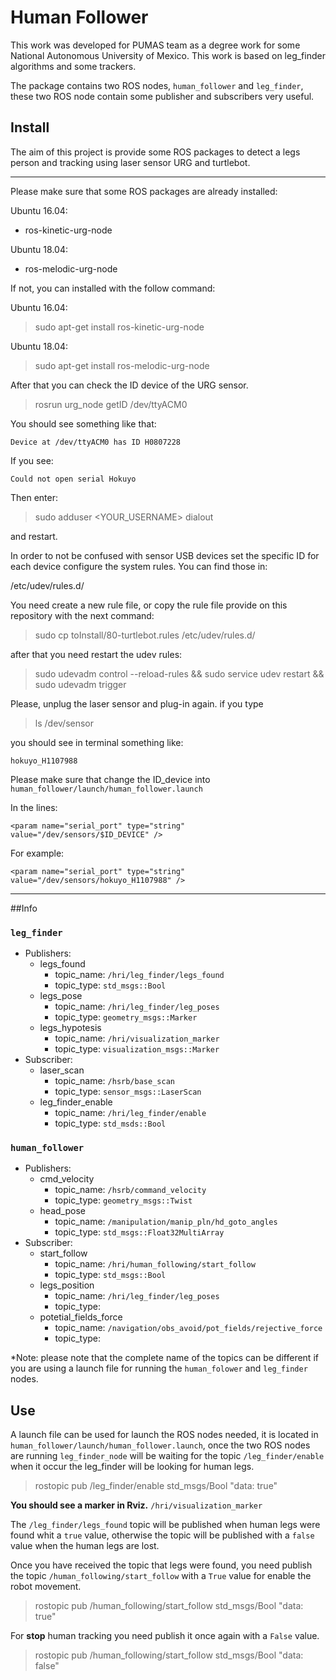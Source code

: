 # Human Follower

This work was developed for PUMAS team as a degree work for some National Autonomous University of Mexico. This work is based on leg_finder algorithms and some trackers.

The package contains two ROS nodes, `human_follower` and `leg_finder`, these two ROS node contain some publisher and subscribers very useful.


## Install

The aim of this project is provide some ROS packages to detect a legs person and tracking using laser sensor URG and turtlebot.

-------------------------------

Please make sure that some ROS packages are already installed:

Ubuntu 16.04:

- ros-kinetic-urg-node

Ubuntu 18.04:

- ros-melodic-urg-node


If not, you can installed with the follow command: 

Ubuntu 16.04:

> sudo apt-get install ros-kinetic-urg-node

Ubuntu 18.04:

> sudo apt-get install ros-melodic-urg-node


After that you can check the ID device of the URG sensor.

> rosrun urg_node getID /dev/ttyACM0

You should see something like that:

`Device at /dev/ttyACM0 has ID H0807228`

If you see:

`Could not open serial Hokuyo`

Then enter:

> sudo adduser <YOUR_USERNAME> dialout

and restart.

In order to not be confused with sensor USB devices set the specific ID for each device configure the system rules. You can find those in:

/etc/udev/rules.d/

You need create a new rule file, or copy the rule file provide on this repository with the next command:

> sudo cp toInstall/80-turtlebot.rules /etc/udev/rules.d/


after that you need restart the udev rules:

> sudo udevadm control --reload-rules && sudo service udev restart && sudo udevadm trigger


Please, unplug the laser sensor and plug-in again. if you type 

> ls /dev/sensor

you should see in terminal something like:

`hokuyo_H1107988`

Please make sure that change the ID_device into `human_follower/launch/human_follower.launch`

In the lines:

`<param name="serial_port" type="string" value="/dev/sensors/$ID_DEVICE" />`

For example:

`<param name="serial_port" type="string" value="/dev/sensors/hokuyo_H1107988" />`



------------------------------------

##Info

### `leg_finder`
 - Publishers:
	 - legs_found
		 - topic_name: `/hri/leg_finder/legs_found`
		 - topic_type: `std_msgs::Bool`
	 - legs_pose
		 - topic_name:  `/hri/leg_finder/leg_poses`
		 - topic_type:  `geometry_msgs::Marker`
	 - legs_hypotesis
		 - topic_name: `/hri/visualization_marker`
		 - topic_type:  `visualization_msgs::Marker`
 - Subscriber:
	 - laser_scan
		 - topic_name:  `/hsrb/base_scan`
		 - topic_type:   `sensor_msgs::LaserScan`
	 - leg_finder_enable
		 - topic_name: `/hri/leg_finder/enable`
		 - topic_type: `std_msds::Bool`


### `human_follower`
 - Publishers:
	 - cmd_velocity
		 - topic_name: `/hsrb/command_velocity`
		 - topic_type: `geometry_msgs::Twist`
	 - head_pose
		 - topic_name: `/manipulation/manip_pln/hd_goto_angles`
		 - topic_type:  `std_msgs::Float32MultiArray`
 - Subscriber:
	 - start_follow 
		 - topic_name: `/hri/human_following/start_follow`
		 - topic_type:  `std_msgs::Bool`
	 - legs_position
		 - topic_name: `/hri/leg_finder/leg_poses`
		 - topic_type: 
	 - potetial_fields_force
		 - topic_name: `/navigation/obs_avoid/pot_fields/rejective_force`
		 - topic_type:

*Note: please note that the complete name of the topics can be different if you are using a launch file for running the `human_folower` and `leg_finder` nodes. 

## Use
A launch file can be used for launch the ROS nodes needed, it is located in `human_follower/launch/human_follower.launch`, once the two ROS nodes are running `leg_finder_node` will be waiting for the topic `/leg_finder/enable` when it occur  the leg_finder will be looking for human legs. 

> rostopic pub /leg_finder/enable std_msgs/Bool "data: true" 


**You should see a marker in Rviz.**
`/hri/visualization_marker`


The `/leg_finder/legs_found` topic will be published when human legs were found whit a `true` value, otherwise the topic will be published with a `false` value when the human legs are lost.

Once you have received the topic that legs were found, you need publish the topic `/human_following/start_follow` with a `True` value for enable the robot movement. 

> rostopic pub /human_following/start_follow std_msgs/Bool "data: true" 

For **stop** human tracking you need publish it once again with a `False` value.

> rostopic pub /human_following/start_follow std_msgs/Bool "data: false" 
